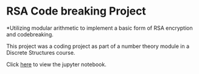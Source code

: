 # RSA Code breaking Project
*Utilizing modular arithmetic to implement a basic form of RSA encryption and codebreaking.

This project was a coding project as part of a number theory module in a Discrete Structures course.

Click [here]("./RSA.ipynb") to view the jupyter notebook.